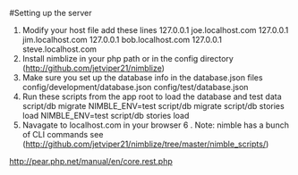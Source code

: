 #Setting up the server

1. Modify your host file add these lines
		127.0.0.1 joe.localhost.com
		127.0.0.1 jim.localhost.com
		127.0.0.1 bob.localhost.com
		127.0.0.1 steve.localhost.com
2. Install nimblize in your php path or in the config directory (http://github.com/jetviper21/nimblize)
3. Make sure you set up the database info in the database.json files
		config/development/database.json
		config/test/database.json
4. Run these scripts from the app root to load the database and test data
		script/db migrate
		NIMBLE_ENV=test script/db migrate
		script/db stories load
		NIMBLE_ENV=test script/db stories load
5. Navagate to localhost.com in your browser
6 . Note: nimble has a bunch of CLI commands see (http://github.com/jetviper21/nimblize/tree/master/nimble_scripts/)




http://pear.php.net/manual/en/core.rest.php